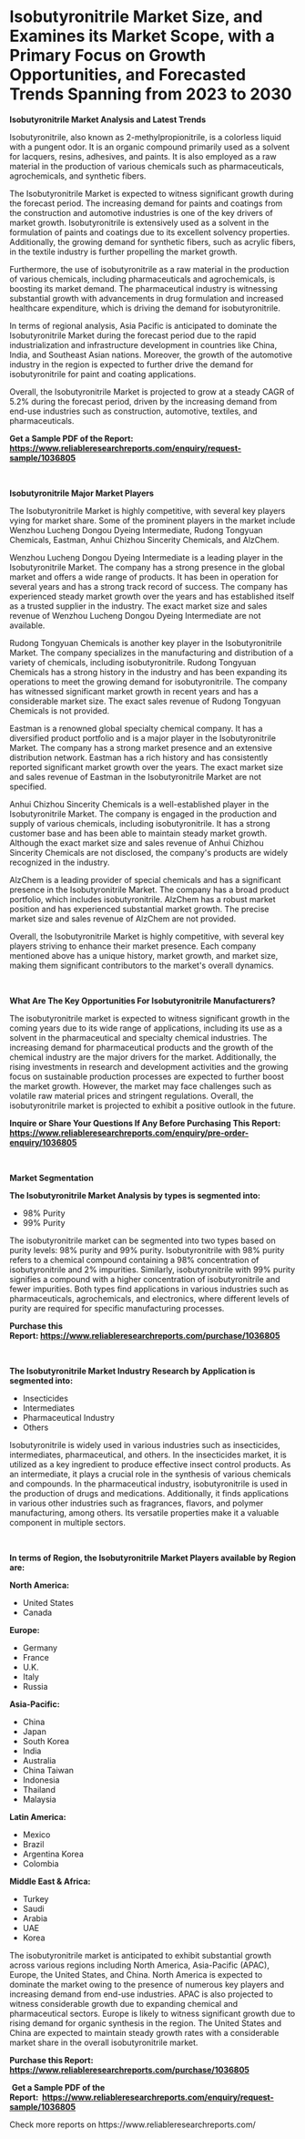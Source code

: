 <p><h1>Isobutyronitrile Market Size, and Examines its Market Scope, with a Primary Focus on Growth Opportunities, and Forecasted Trends Spanning from 2023 to 2030</h1></p><p><strong>Isobutyronitrile Market Analysis and Latest Trends</strong></p>
<p><p>Isobutyronitrile, also known as 2-methylpropionitrile, is a colorless liquid with a pungent odor. It is an organic compound primarily used as a solvent for lacquers, resins, adhesives, and paints. It is also employed as a raw material in the production of various chemicals such as pharmaceuticals, agrochemicals, and synthetic fibers.</p><p>The Isobutyronitrile Market is expected to witness significant growth during the forecast period. The increasing demand for paints and coatings from the construction and automotive industries is one of the key drivers of market growth. Isobutyronitrile is extensively used as a solvent in the formulation of paints and coatings due to its excellent solvency properties. Additionally, the growing demand for synthetic fibers, such as acrylic fibers, in the textile industry is further propelling the market growth.</p><p>Furthermore, the use of isobutyronitrile as a raw material in the production of various chemicals, including pharmaceuticals and agrochemicals, is boosting its market demand. The pharmaceutical industry is witnessing substantial growth with advancements in drug formulation and increased healthcare expenditure, which is driving the demand for isobutyronitrile.</p><p>In terms of regional analysis, Asia Pacific is anticipated to dominate the Isobutyronitrile Market during the forecast period due to the rapid industrialization and infrastructure development in countries like China, India, and Southeast Asian nations. Moreover, the growth of the automotive industry in the region is expected to further drive the demand for isobutyronitrile for paint and coating applications.</p><p>Overall, the Isobutyronitrile Market is projected to grow at a steady CAGR of 5.2% during the forecast period, driven by the increasing demand from end-use industries such as construction, automotive, textiles, and pharmaceuticals.</p></p>
<p><strong>Get a Sample PDF of the Report:&nbsp; <a href="https://www.reliableresearchreports.com/enquiry/request-sample/1036805">https://www.reliableresearchreports.com/enquiry/request-sample/1036805</a></strong></p>
<p>&nbsp;</p>
<p><strong>Isobutyronitrile Major Market Players</strong></p>
<p><p>The Isobutyronitrile Market is highly competitive, with several key players vying for market share. Some of the prominent players in the market include Wenzhou Lucheng Dongou Dyeing Intermediate, Rudong Tongyuan Chemicals, Eastman, Anhui Chizhou Sincerity Chemicals, and AlzChem.</p><p>Wenzhou Lucheng Dongou Dyeing Intermediate is a leading player in the Isobutyronitrile Market. The company has a strong presence in the global market and offers a wide range of products. It has been in operation for several years and has a strong track record of success. The company has experienced steady market growth over the years and has established itself as a trusted supplier in the industry. The exact market size and sales revenue of Wenzhou Lucheng Dongou Dyeing Intermediate are not available.</p><p>Rudong Tongyuan Chemicals is another key player in the Isobutyronitrile Market. The company specializes in the manufacturing and distribution of a variety of chemicals, including isobutyronitrile. Rudong Tongyuan Chemicals has a strong history in the industry and has been expanding its operations to meet the growing demand for isobutyronitrile. The company has witnessed significant market growth in recent years and has a considerable market size. The exact sales revenue of Rudong Tongyuan Chemicals is not provided.</p><p>Eastman is a renowned global specialty chemical company. It has a diversified product portfolio and is a major player in the Isobutyronitrile Market. The company has a strong market presence and an extensive distribution network. Eastman has a rich history and has consistently reported significant market growth over the years. The exact market size and sales revenue of Eastman in the Isobutyronitrile Market are not specified.</p><p>Anhui Chizhou Sincerity Chemicals is a well-established player in the Isobutyronitrile Market. The company is engaged in the production and supply of various chemicals, including isobutyronitrile. It has a strong customer base and has been able to maintain steady market growth. Although the exact market size and sales revenue of Anhui Chizhou Sincerity Chemicals are not disclosed, the company's products are widely recognized in the industry.</p><p>AlzChem is a leading provider of special chemicals and has a significant presence in the Isobutyronitrile Market. The company has a broad product portfolio, which includes isobutyronitrile. AlzChem has a robust market position and has experienced substantial market growth. The precise market size and sales revenue of AlzChem are not provided.</p><p>Overall, the Isobutyronitrile Market is highly competitive, with several key players striving to enhance their market presence. Each company mentioned above has a unique history, market growth, and market size, making them significant contributors to the market's overall dynamics.</p></p>
<p>&nbsp;</p>
<p><strong>What Are The Key Opportunities For Isobutyronitrile Manufacturers?</strong></p>
<p><p>The isobutyronitrile market is expected to witness significant growth in the coming years due to its wide range of applications, including its use as a solvent in the pharmaceutical and specialty chemical industries. The increasing demand for pharmaceutical products and the growth of the chemical industry are the major drivers for the market. Additionally, the rising investments in research and development activities and the growing focus on sustainable production processes are expected to further boost the market growth. However, the market may face challenges such as volatile raw material prices and stringent regulations. Overall, the isobutyronitrile market is projected to exhibit a positive outlook in the future.</p></p>
<p><strong>Inquire or Share Your Questions If Any Before Purchasing This Report: <a href="https://www.reliableresearchreports.com/enquiry/pre-order-enquiry/1036805">https://www.reliableresearchreports.com/enquiry/pre-order-enquiry/1036805</a></strong></p>
<p>&nbsp;</p>
<p><strong>Market Segmentation</strong></p>
<p><strong>The Isobutyronitrile Market Analysis by types is segmented into:</strong></p>
<p><ul><li>98% Purity</li><li>99% Purity</li></ul></p>
<p><p>The isobutyronitrile market can be segmented into two types based on purity levels: 98% purity and 99% purity. Isobutyronitrile with 98% purity refers to a chemical compound containing a 98% concentration of isobutyronitrile and 2% impurities. Similarly, isobutyronitrile with 99% purity signifies a compound with a higher concentration of isobutyronitrile and fewer impurities. Both types find applications in various industries such as pharmaceuticals, agrochemicals, and electronics, where different levels of purity are required for specific manufacturing processes.</p></p>
<p><strong>Purchase this Report:&nbsp;<a href="https://www.reliableresearchreports.com/purchase/1036805">https://www.reliableresearchreports.com/purchase/1036805</a></strong></p>
<p>&nbsp;</p>
<p><strong>The Isobutyronitrile Market Industry Research by Application is segmented into:</strong></p>
<p><ul><li>Insecticides</li><li>Intermediates</li><li>Pharmaceutical Industry</li><li>Others</li></ul></p>
<p><p>Isobutyronitrile is widely used in various industries such as insecticides, intermediates, pharmaceutical, and others. In the insecticides market, it is utilized as a key ingredient to produce effective insect control products. As an intermediate, it plays a crucial role in the synthesis of various chemicals and compounds. In the pharmaceutical industry, isobutyronitrile is used in the production of drugs and medications. Additionally, it finds applications in various other industries such as fragrances, flavors, and polymer manufacturing, among others. Its versatile properties make it a valuable component in multiple sectors.</p></p>
<p>&nbsp;</p>
<p><strong>In terms of Region, the Isobutyronitrile Market Players available by Region are:</strong></p>
<p>
    <p> <strong> North America: </strong>
        <ul>
            <li>United States</li>
            <li>Canada</li>
        </ul>
        </p> 
    <p> <strong> Europe: </strong>
        <ul>
            <li>Germany</li>
            <li>France</li>
            <li>U.K.</li>
            <li>Italy</li>
            <li>Russia</li>
        </ul>
        </p> 
    <p> <strong> Asia-Pacific: </strong>
        <ul>
            <li>China</li>
            <li>Japan</li>
            <li>South Korea</li>
            <li>India</li>
            <li>Australia</li>
            <li>China Taiwan</li>
            <li>Indonesia</li>
            <li>Thailand</li>
            <li>Malaysia</li>
        </ul>
        </p> 
    <p> <strong> Latin America: </strong>
        <ul>
            <li>Mexico</li>
            <li>Brazil</li>
            <li>Argentina Korea</li>
            <li>Colombia</li>
        </ul>
        </p> 
    <p> <strong> Middle East & Africa: </strong>
        <ul>
            <li>Turkey</li>
            <li>Saudi</li>
            <li>Arabia</li>
            <li>UAE</li>
            <li>Korea</li>
        </ul>
    </p>
    </p>
<p><p>The isobutyronitrile market is anticipated to exhibit substantial growth across various regions including North America, Asia-Pacific (APAC), Europe, the United States, and China. North America is expected to dominate the market owing to the presence of numerous key players and increasing demand from end-use industries. APAC is also projected to witness considerable growth due to expanding chemical and pharmaceutical sectors. Europe is likely to witness significant growth due to rising demand for organic synthesis in the region. The United States and China are expected to maintain steady growth rates with a considerable market share in the overall isobutyronitrile market.</p></p>
<p><strong>Purchase this Report: <a href="https://www.reliableresearchreports.com/purchase/1036805">https://www.reliableresearchreports.com/purchase/1036805</a></strong></p>
<p>&nbsp;<strong>Get a Sample PDF of the Report:&nbsp;&nbsp;<a href="https://www.reliableresearchreports.com/enquiry/request-sample/1036805">https://www.reliableresearchreports.com/enquiry/request-sample/1036805</a></strong></p>
<p><strong></strong></p>
<p>Check more reports on https://www.reliableresearchreports.com/</p>